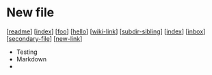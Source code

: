 # New file

[[readme]]
[[index]]
[[foo]]
[[hello]]
[[wiki-link]]
[[subdir-sibling]]
[[index]]
[[inbox]]
[[secondary-file]]
[[new-link]]

- Testing
- Markdown
- 

[//begin]: # "Autogenerated link references for markdown compatibility"
[readme]: readme "Foam"
[index]: index "Index"
[foo]: foo "Foo"
[hello]: hello "Hello"
[wiki-link]: wiki-link "Wiki Link"
[subdir-sibling]: subdirectory/subdir-sibling "Subdirectory sibling"
[inbox]: inbox "Inbox"
[secondary-file]: secondary-file "Secondary file"
[new-link]: new-link "New Link"
[//end]: # "Autogenerated link references"
